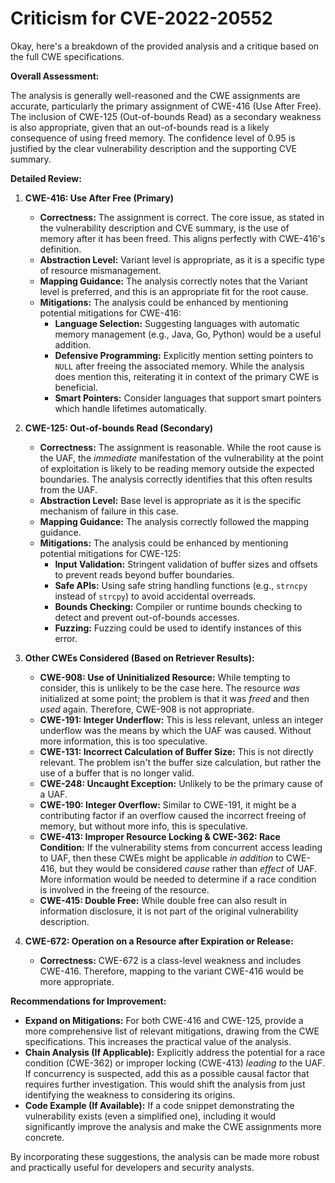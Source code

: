 # Criticism for CVE-2022-20552

Okay, here's a breakdown of the provided analysis and a critique based on the full CWE specifications.

**Overall Assessment:**

The analysis is generally well-reasoned and the CWE assignments are accurate, particularly the primary assignment of CWE-416 (Use After Free). The inclusion of CWE-125 (Out-of-bounds Read) as a secondary weakness is also appropriate, given that an out-of-bounds read is a likely consequence of using freed memory. The confidence level of 0.95 is justified by the clear vulnerability description and the supporting CVE summary.

**Detailed Review:**

1.  **CWE-416: Use After Free (Primary)**

    *   **Correctness:**  The assignment is correct. The core issue, as stated in the vulnerability description and CVE summary, is the use of memory after it has been freed. This aligns perfectly with CWE-416's definition.
    *   **Abstraction Level:** Variant level is appropriate, as it is a specific type of resource mismanagement.
    *   **Mapping Guidance:** The analysis correctly notes that the Variant level is preferred, and this is an appropriate fit for the root cause.
    *   **Mitigations:** The analysis could be enhanced by mentioning potential mitigations for CWE-416:
        *   **Language Selection:** Suggesting languages with automatic memory management (e.g., Java, Go, Python) would be a useful addition.
        *   **Defensive Programming:**  Explicitly mention setting pointers to `NULL` after freeing the associated memory.  While the analysis does mention this, reiterating it in context of the primary CWE is beneficial.
        *   **Smart Pointers:** Consider languages that support smart pointers which handle lifetimes automatically.

2.  **CWE-125: Out-of-bounds Read (Secondary)**

    *   **Correctness:**  The assignment is reasonable. While the root cause is the UAF, the *immediate* manifestation of the vulnerability at the point of exploitation is likely to be reading memory outside the expected boundaries. The analysis correctly identifies that this often results from the UAF.
    *   **Abstraction Level:**  Base level is appropriate as it is the specific mechanism of failure in this case.
    *   **Mapping Guidance:** The analysis correctly followed the mapping guidance.
    *   **Mitigations:** The analysis could be enhanced by mentioning potential mitigations for CWE-125:
        *   **Input Validation:** Stringent validation of buffer sizes and offsets to prevent reads beyond buffer boundaries.
        *   **Safe APIs:**  Using safe string handling functions (e.g., `strncpy` instead of `strcpy`) to avoid accidental overreads.
        *   **Bounds Checking:** Compiler or runtime bounds checking to detect and prevent out-of-bounds accesses.
        *   **Fuzzing:** Fuzzing could be used to identify instances of this error.

3.  **Other CWEs Considered (Based on Retriever Results):**

    *   **CWE-908: Use of Uninitialized Resource:**  While tempting to consider, this is unlikely to be the case here.  The resource *was* initialized at some point; the problem is that it was *freed* and then *used* again.  Therefore, CWE-908 is not appropriate.
    *   **CWE-191: Integer Underflow:** This is less relevant, unless an integer underflow was the means by which the UAF was caused. Without more information, this is too speculative.
    *   **CWE-131: Incorrect Calculation of Buffer Size:**  This is not directly relevant. The problem isn't the buffer size calculation, but rather the use of a buffer that is no longer valid.
    *   **CWE-248: Uncaught Exception:** Unlikely to be the primary cause of a UAF.
    *   **CWE-190: Integer Overflow:** Similar to CWE-191, it might be a contributing factor if an overflow caused the incorrect freeing of memory, but without more info, this is speculative.
    *   **CWE-413: Improper Resource Locking & CWE-362: Race Condition:** If the vulnerability stems from concurrent access leading to UAF, then these CWEs might be applicable *in addition* to CWE-416, but they would be considered *cause* rather than *effect* of UAF. More information would be needed to determine if a race condition is involved in the freeing of the resource.
    *   **CWE-415: Double Free:** While double free can also result in information disclosure, it is not part of the original vulnerability description.

4.  **CWE-672: Operation on a Resource after Expiration or Release:**

    *   **Correctness:** CWE-672 is a class-level weakness and includes CWE-416. Therefore, mapping to the variant CWE-416 would be more appropriate.

**Recommendations for Improvement:**

*   **Expand on Mitigations:**  For both CWE-416 and CWE-125, provide a more comprehensive list of relevant mitigations, drawing from the CWE specifications.  This increases the practical value of the analysis.
*   **Chain Analysis (If Applicable):** Explicitly address the potential for a race condition (CWE-362) or improper locking (CWE-413) *leading to* the UAF. If concurrency is suspected, add this as a possible causal factor that requires further investigation.  This would shift the analysis from just identifying the weakness to considering its origins.
*   **Code Example (If Available):** If a code snippet demonstrating the vulnerability exists (even a simplified one), including it would significantly improve the analysis and make the CWE assignments more concrete.

By incorporating these suggestions, the analysis can be made more robust and practically useful for developers and security analysts.